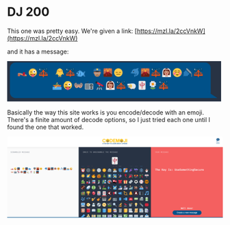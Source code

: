 # DJ 200

This one was pretty easy. We're given a link: [https://mzl.la/2ccVnkW](https://mzl.la/2ccVnkW)

and it has a message:

<img src="walkthrough/code.png" width="500"> 

Basically the way this site works is you encode/decode with an emoji. There's a finite amount of decode options, so I just tried each one until I found the one that worked.

<img src="walkthrough/solution.png" width="700"> 
